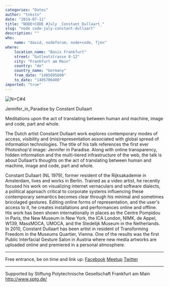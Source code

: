 ```yaml
---
categories: "Dates"
author: "tnkstn"
date: "2014-07-11"
title: "NODE+CODE #July _Constant Dullaart_"
slug: "node code-july-constant-dullaart"
description: ""
who: 
    name: "david, nodeforum, node+code, fjen"
where: 
    location_name: "Basis Frankfurt"
    street: "Gutleutstrasse 8-12"
    city: "Frankfurt am Main"
    country: "de"
    country_name: "Germany"
    from_date: "1405695600"
    to_date: "1405706400"
imported: "true"
---
```



![N+C#4](nc4.jpg) 


Jennifer_in_Paradise by Constant Dullaart

Meditations upon the act of translating between human and machine, image and code, part and whole.

The Dutch artist Constant Dullaart work explores contemporary modes of access, visibility and (mis)representation associated with global spread of information technologies. The title of his talk references the first ever Photoshop'd image: Jennifer in Paradise. Along with online transparency, hidden information and the multi-tiered infrastructure of the web, the talk is about Dullaart’s thoughts on the act of translating between human and machine, image and code, part and whole.

Constant Dullaart (NL 1979), former resident of the Rijksakademie in Amsterdam, lives and works in Berlin. Trained as a video artist, he recently focused his work on visualizing internet vernaculars and software dialects, a political approach critical to corporate systems influencing these contemporary semantics becomes clear through his minimal and sometimes bricolaged gestures. Editing online forms of representation, and the user's access to it, he creates installations and performances online and offline. His work has been shown internationally in places as the Centre Pompidou in Paris, the New Museum in New York, the ICA London, NIMK, de Appel, W139, MassMOCA, UMOCA, and the Stedelijk Museum in the Netherlands. In 2010, Constant Dullaart has been artist in resident of Transforming Freedom in the Museums Quartier, Vienna. One of the results was the first Public Interfacial Gesture Salon in Austria where new media artworks are uploaded online and premiered in a personal atmosphere.


[](http://www.constantdullaart.com)

---

Free entrance, be on time and link up:
[Facebook](https://www.facebook.com/events/635163583227693/) [Meetup](http://www.meetup.com/NODE-CODE-Frankfurt/events/187090722/) [Twitter](https://twitter.com/p5v4ffm)

---

Supported by
Stiftung Polytechnische Gesellschaft Frankfurt am Main
http://www.sptg.de/